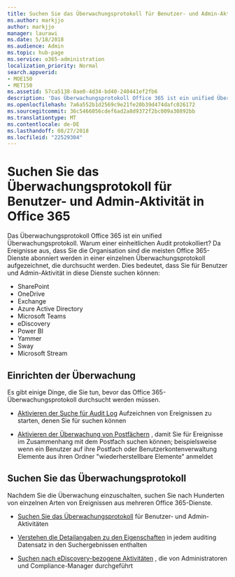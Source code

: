 ```yaml
---
title: Suchen Sie das Überwachungsprotokoll für Benutzer- und Admin-Aktivität in Office 365
ms.author: markjjo
author: markjjo
manager: laurawi
ms.date: 5/18/2018
ms.audience: Admin
ms.topic: hub-page
ms.service: o365-administration
localization_priority: Normal
search.appverid:
- MOE150
- MET150
ms.assetid: 57ca5138-0ae0-4d34-bd40-240441ef2fb6
description: 'Das Überwachungsprotokoll Office 365 ist ein unified Überwachungsprotokoll. Warum einer einheitlichen Audit protokolliert? Da Ereignisse aus, dass Sie die Organisation sind die meisten Office 365-Dienste abonniert werden in einer einzelnen Überwachungsprotokoll aufgezeichnet, die durchsucht werden. Dies bedeutet, dass Sie für Benutzer und Admin-Aktivität in diese Dienste suchen können:'
ms.openlocfilehash: 7a6a552b1d2569c9e21fe20b39d474dafc026172
ms.sourcegitcommit: 36c5466056cdef6ad2a8d9372f2bc009a30892bb
ms.translationtype: MT
ms.contentlocale: de-DE
ms.lasthandoff: 08/27/2018
ms.locfileid: "22529304"
---
```

# <a name="search-the-audit-log-for-user-and-admin-activity-in-office-365"></a>Suchen Sie das Überwachungsprotokoll für Benutzer- und Admin-Aktivität in Office 365

Das Überwachungsprotokoll Office 365 ist ein unified Überwachungsprotokoll. Warum einer einheitlichen Audit protokolliert? Da Ereignisse aus, dass Sie die Organisation sind die meisten Office 365-Dienste abonniert werden in einer einzelnen Überwachungsprotokoll aufgezeichnet, die durchsucht werden. Dies bedeutet, dass Sie für Benutzer und Admin-Aktivität in diese Dienste suchen können: 
  
- SharePoint
- OneDrive
- Exchange
- Azure Active Directory
- Microsoft Teams
- eDiscovery
- Power BI
- Yammer
- Sway
- Microsoft Stream
   
 ## <a name="set-up-auditing"></a>Einrichten der Überwachung
  
Es gibt einige Dinge, die Sie tun, bevor das Office 365-Überwachungsprotokoll durchsucht werden müssen.
  
- [Aktivieren der Suche für Audit Log](turn-audit-log-search-on-or-off.md) Aufzeichnen von Ereignissen zu starten, denen Sie für suchen können 
    
- [Aktivieren der Überwachung von Postfächern](enable-mailbox-auditing.md) , damit Sie für Ereignisse im Zusammenhang mit dem Postfach suchen können; beispielsweise wenn ein Benutzer auf ihre Postfach oder Benutzerkontenverwaltung Elemente aus ihren Ordner "wiederherstellbare Elemente" anmeldet 
    
 ## <a name="search-the-audit-log"></a>Suchen Sie das Überwachungsprotokoll
  
Nachdem Sie die Überwachung einzuschalten, suchen Sie nach Hunderten von einzelnen Arten von Ereignissen aus mehreren Office 365-Dienste.
  
- [Suchen Sie das Überwachungsprotokoll](search-the-audit-log-in-security-and-compliance.md) für Benutzer- und Admin-Aktivitäten 
    
- [Verstehen die Detailangaben zu den Eigenschaften](detailed-properties-in-the-office-365-audit-log.md) in jedem auditing Datensatz in den Suchergebnissen enthalten 
    
- [Suchen nach eDiscovery-bezogene Aktivitäten](search-for-ediscovery-activities-in-the-audit-log.md) , die von Administratoren und Compliance-Manager durchgeführt 
